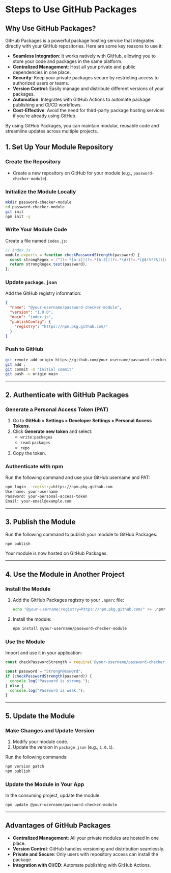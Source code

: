# Steps to Use GitHub Packages

## Why Use GitHub Packages?
GitHub Packages is a powerful package hosting service that integrates directly with your GitHub repositories. Here are some key reasons to use it:
- **Seamless Integration**: It works natively with GitHub, allowing you to store your code and packages in the same platform.
- **Centralized Management**: Host all your private and public dependencies in one place.
- **Security**: Keep your private packages secure by restricting access to authorized users or teams.
- **Version Control**: Easily manage and distribute different versions of your packages.
- **Automation**: Integrates with GitHub Actions to automate package publishing and CI/CD workflows.
- **Cost-Effective**: Avoid the need for third-party package hosting services if you’re already using GitHub.

By using GitHub Packages, you can maintain modular, reusable code and streamline updates across multiple projects.

## 1. Set Up Your Module Repository

### Create the Repository
- Create a new repository on GitHub for your module (e.g., `password-checker-module`).

### Initialize the Module Locally
```bash
mkdir password-checker-module
cd password-checker-module
git init
npm init -y
```

### Write Your Module Code
Create a file named `index.js`:
```javascript
// index.js
module.exports = function checkPasswordStrength(password) {
  const strongRegex = /^(?=.*[a-z])(?=.*[A-Z])(?=.*\d)(?=.*[@$!%*?&])[A-Za-z\d@$!%*?&]{8,}$/;
  return strongRegex.test(password);
};
```

### Update `package.json`
Add the GitHub registry information:
```json
{
  "name": "@your-username/password-checker-module",
  "version": "1.0.0",
  "main": "index.js",
  "publishConfig": {
    "registry": "https://npm.pkg.github.com/"
  }
}
```

### Push to GitHub
```bash
git remote add origin https://github.com/your-username/password-checker-module.git
git add .
git commit -m "Initial commit"
git push -u origin main
```

---

## 2. Authenticate with GitHub Packages

### Generate a Personal Access Token (PAT)
1. Go to **GitHub > Settings > Developer Settings > Personal Access Tokens**.
2. Click **Generate new token** and select:
   - `write:packages`
   - `read:packages`
   - `repo`
3. Copy the token.

### Authenticate with npm
Run the following command and use your GitHub username and PAT:
```bash
npm login --registry=https://npm.pkg.github.com
Username: your-username
Password: your-personal-access-token
Email: your-email@example.com
```

---

## 3. Publish the Module
Run the following command to publish your module to GitHub Packages:
```bash
npm publish
```

Your module is now hosted on GitHub Packages.

---

## 4. Use the Module in Another Project

### Install the Module
1. Add the GitHub Packages registry to your `.npmrc` file:
   ```bash
   echo "@your-username:registry=https://npm.pkg.github.com/" >> .npmrc
   ```

2. Install the module:
   ```bash
   npm install @your-username/password-checker-module
   ```

### Use the Module
Import and use it in your application:
```javascript
const checkPasswordStrength = require('@your-username/password-checker-module');

const password = "StrongP@ssw0rd";
if (checkPasswordStrength(password)) {
  console.log("Password is strong.");
} else {
  console.log("Password is weak.");
}
```

---

## 5. Update the Module

### Make Changes and Update Version
1. Modify your module code.
2. Update the version in `package.json` (e.g., `1.0.1`).

Run the following commands:
```bash
npm version patch
npm publish
```

### Update the Module in Your App
In the consuming project, update the module:
```bash
npm update @your-username/password-checker-module
```

---

## Advantages of GitHub Packages
- **Centralized Management**: All your private modules are hosted in one place.
- **Version Control**: GitHub handles versioning and distribution seamlessly.
- **Private and Secure**: Only users with repository access can install the package.
- **Integration with CI/CD**: Automate publishing with GitHub Actions.
